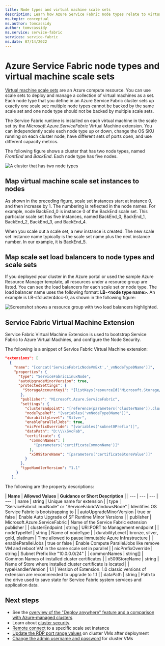 ```yaml
---
title: Node types and virtual machine scale sets 
description: Learn how Azure Service Fabric node types relate to virtual machine scale sets and how to remotely connect to a scale set instance or cluster node.
ms.topic: conceptual
ms.author: tomcassidy
author: tomvcassidy
ms.service: service-fabric
services: service-fabric
ms.date: 07/14/2022
---
```


# Azure Service Fabric node types and virtual machine scale sets

[Virtual machine scale sets](../virtual-machine-scale-sets/index.yml) are an Azure compute resource. You can use scale sets to deploy and manage a collection of virtual machines as a set. Each node type that you define in an Azure Service Fabric cluster sets up exactly one scale set: multiple node types cannot be backed by the same scale set and one node type should not be backed by multiple scale sets.

The Service Fabric runtime is installed on each virtual machine in the scale set by the *Microsoft.Azure.ServiceFabric* Virtual Machine extension. You can independently scale each node type up or down, change the OS SKU running on each cluster node, have different sets of ports open, and use different capacity metrics.

The following figure shows a cluster that has two node types, named *FrontEnd* and *BackEnd*. Each node type has five nodes.

![A cluster that has two node types][NodeTypes]

## Map virtual machine scale set instances to nodes

As shown in the preceding figure, scale set instances start at instance 0, and then increase by 1. The numbering is reflected in the node names. For example, node BackEnd_0 is instance 0 of the BackEnd scale set. This particular scale set has five instances, named BackEnd_0, BackEnd_1, BackEnd_2, BackEnd_3, and BackEnd_4.

When you scale out a scale set, a new instance is created. The new scale set instance name typically is the scale set name plus the next instance number. In our example, it is BackEnd_5.

## Map scale set load balancers to node types and scale sets

If you deployed your cluster in the Azure portal or used the sample Azure Resource Manager template, all resources under a resource group are listed. You can see the load balancers for each scale set or node type. The load balancer name uses the following format: **LB-&lt;node type name&gt;**. An example is LB-sfcluster4doc-0, as shown in the following figure:

![Screenshot shows a resource group with two load balancers highlighted.][Resources]

## Service Fabric Virtual Machine Extension

Service Fabric Virtual Machine Extension is used to bootstrap Service Fabric to Azure Virtual Machines, and configure the Node Security.

The following is a snippet of Service Fabric Virtual Machine extension:

```json
"extensions": [
  {
    "name": "[concat('ServiceFabricNodeVmExt','_vmNodeType0Name')]",
    "properties": {
      "type": "ServiceFabricLinuxNode",
      "autoUpgradeMinorVersion": true,
      "protectedSettings": {
        "StorageAccountKey1": "[listKeys(resourceId('Microsoft.Storage/storageAccounts', variables('supportLogStorageAccountName')),'2015-05-01-preview').key1]",
       },
       "publisher": "Microsoft.Azure.ServiceFabric",
       "settings": {
         "clusterEndpoint": "[reference(parameters('clusterName')).clusterEndpoint]",
         "nodeTypeRef": "[variables('vmNodeType0Name')]",
         "durabilityLevel": "Silver",
         "enableParallelJobs": true,
         "nicPrefixOverride": "[variables('subnet0Prefix')]",
         "dataPath": "D:\\\\SvcFab",
         "certificate": {
           "commonNames": [
             "[parameters('certificateCommonName')]"
           ],
           "x509StoreName": "[parameters('certificateStoreValue')]"
         }
       },
       "typeHandlerVersion": "1.1"
     }
   },
```

The following are the property descriptions:

| **Name** | **Allowed Values** | **Guidance or Short Description** |
| --- | --- | --- | --- |
| name | string | Unique name for extension |
| type | "ServiceFabricLinuxNode" or "ServiceFabricWindowsNode" | Identifies OS Service Fabric is bootstrapping to |
| autoUpgradeMinorVersion | true or false | Enable Auto Upgrade of SF Runtime Minor Versions |
| publisher | Microsoft.Azure.ServiceFabric | Name of the Service Fabric extension publisher |
| clusterEndpoint | string | URI:PORT to Management endpoint |
| nodeTypeRef | string | Name of nodeType |
| durabilityLevel | bronze, silver, gold, platinum | Time allowed to pause immutable Azure Infrastructure |
| enableParallelJobs | true or false | Enable Compute ParallelJobs like remove VM and reboot VM in the same scale set in parallel |
| nicPrefixOverride | string | Subnet Prefix like "10.0.0.0/24" |
| commonNames | string[] | Common Names of installed cluster certificates |
| x509StoreName | string | Name of Store where installed cluster certificate is located |
| typeHandlerVersion | 1.1 | Version of Extension. 1.0 classic versions of extension are recommended to upgrade to 1.1 |
| dataPath | string | Path to the drive used to save state for Service Fabric system services and application data.

## Next steps

* See the [overview of the "Deploy anywhere" feature and a comparison with Azure-managed clusters](service-fabric-deploy-anywhere.md).
* Learn about [cluster security](service-fabric-cluster-security.md).
* [Remote connect](service-fabric-cluster-remote-connect-to-azure-cluster-node.md) to a specific scale set instance
* [Update the RDP port range values](./scripts/service-fabric-powershell-change-rdp-port-range.md) on cluster VMs after deployment
* [Change the admin username and password](./scripts/service-fabric-powershell-change-rdp-user-and-pw.md) for cluster VMs

<!--Image references-->
[NodeTypes]: ./media/service-fabric-cluster-nodetypes/NodeTypes.png
[Resources]: ./media/service-fabric-cluster-nodetypes/Resources.png
[InboundNatPools]: ./media/service-fabric-cluster-nodetypes/InboundNatPools.png
